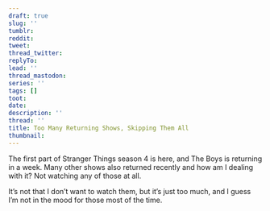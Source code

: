 ```yaml
---
draft: true
slug: ''
tumblr:
reddit:
tweet:
thread_twitter:
replyTo:
lead: ''
thread_mastodon:
series: ''
tags: []
toot:
date:
description: ''
thread: ''
title: Too Many Returning Shows, Skipping Them All
thumbnail:
---
```


The first part of Stranger Things season 4 is here, and The Boys is returning in a week. Many other shows also returned recently and how am I dealing with it? Not watching any of those at all.

It’s not that I don’t want to watch them, but it’s just too much, and I guess I’m not in the mood for those most of the time.